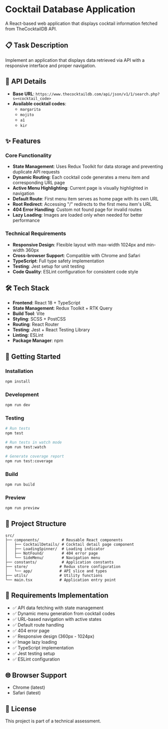 # Cocktail Database Application

A React-based web application that displays cocktail information fetched from TheCocktailDB API.

## 📋 Task Description

Implement an application that displays data retrieved via API with a responsive interface and proper navigation.

## 🔗 API Details

- **Base URL**: `https://www.thecocktaildb.com/api/json/v1/1/search.php?s=<cocktail_code>`
- **Available cocktail codes**:
  - `margarita`
  - `mojito`
  - `a1`
  - `kir`

## ✨ Features

### Core Functionality

- **State Management**: Uses Redux Toolkit for data storage and preventing duplicate API requests
- **Dynamic Routing**: Each cocktail code generates a menu item and corresponding URL page
- **Active Menu Highlighting**: Current page is visually highlighted in navigation
- **Default Route**: First menu item serves as home page with its own URL
- **Root Redirect**: Accessing "/" redirects to the first menu item's URL
- **404 Error Handling**: Custom not found page for invalid routes
- **Lazy Loading**: Images are loaded only when needed for better performance

### Technical Requirements

- **Responsive Design**: Flexible layout with max-width 1024px and min-width 360px
- **Cross-browser Support**: Compatible with Chrome and Safari
- **TypeScript**: Full type safety implementation
- **Testing**: Jest setup for unit testing
- **Code Quality**: ESLint configuration for consistent code style

## 🛠️ Tech Stack

- **Frontend**: React 18 + TypeScript
- **State Management**: Redux Toolkit + RTK Query
- **Build Tool**: Vite
- **Styling**: SCSS + PostCSS
- **Routing**: React Router
- **Testing**: Jest + React Testing Library
- **Linting**: ESLint
- **Package Manager**: npm

## 🚀 Getting Started

### Installation

```bash
npm install
```

### Development

```bash
npm run dev
```

### Testing

```bash
# Run tests
npm test

# Run tests in watch mode
npm run test:watch

# Generate coverage report
npm run test:coverage
```

### Build

```bash
npm run build
```

### Preview

```bash
npm run preview
```

## 📁 Project Structure

```
src/
├── components/          # Reusable React components
│   ├── CocktailDetails/ # Cocktail detail page component
│   ├── LoadingSpinner/  # Loading indicator
│   ├── NotFound/        # 404 error page
│   └── SideMenu/        # Navigation menu
├── constants/           # Application constants
├── store/              # Redux store configuration
│   └── app/            # API slice and types
├── utils/              # Utility functions
└── main.tsx            # Application entry point
```

## 🎯 Requirements Implementation

- ✅ API data fetching with state management
- ✅ Dynamic menu generation from cocktail codes
- ✅ URL-based navigation with active states
- ✅ Default route handling
- ✅ 404 error page
- ✅ Responsive design (360px - 1024px)
- ✅ Image lazy loading
- ✅ TypeScript implementation
- ✅ Jest testing setup
- ✅ ESLint configuration

## 🌐 Browser Support

- Chrome (latest)
- Safari (latest)

## 📝 License

This project is part of a technical assessment.
